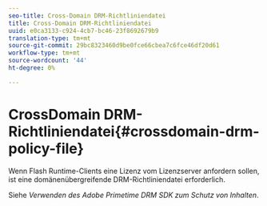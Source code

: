 ```yaml
---
seo-title: Cross-Domain DRM-Richtliniendatei
title: Cross-Domain DRM-Richtliniendatei
uuid: e0ca3133-c924-4cb7-bc46-23f8692679b9
translation-type: tm+mt
source-git-commit: 29bc8323460d9be0fce66cbea7c6fce46df20d61
workflow-type: tm+mt
source-wordcount: '44'
ht-degree: 0%

---
```



# CrossDomain DRM-Richtliniendatei{#crossdomain-drm-policy-file}

Wenn Flash Runtime-Clients eine Lizenz vom Lizenzserver anfordern sollen, ist eine domänenübergreifende DRM-Richtliniendatei erforderlich.

Siehe *Verwenden des Adobe Primetime DRM SDK zum Schutz von Inhalten*.
